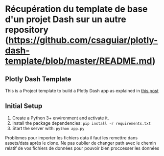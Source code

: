 # Récupération du template de base d'un projet Dash sur un autre repository (https://github.com/csaguiar/plotly-dash-template/blob/master/README.md)

## Plotly Dash Template
This is a Project template to build a Plotly Dash app as explained in [this post](https://cristiano.io/plotly-dash-from-scratch-part-1)

## Initial Setup
1) Create a Python 3+ environment and activate it.
2) Install the package dependencies: `pip install -r requirements.txt`
3) Start the server with: `python app.py`

Problèmes pour importer les fichiers data il faut les remettre dans assets/data après le clone.
Ne pas oublier de changer path avec le chemin relatif de vos fichiers de données pour pouvoir bien proccesser les données

